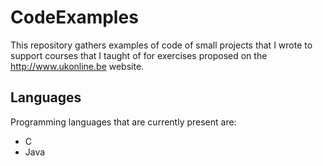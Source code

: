 # CodeExamples

This repository gathers examples of code of small projects that I wrote to support courses that I taught of for exercises proposed on the http://www.ukonline.be website.

## Languages

Programming languages that are currently present are:

- C
- Java
